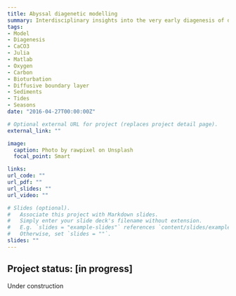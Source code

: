 ```yaml
---
title: Abyssal diagenetic modelling
summary: Interdisciplinary insights into the very early diagenesis of deep-sea sediments, where bottom-water currents, chemistry, and solid fluxes interact. 
tags:
- Model
- Diagenesis
- CaCO3
- Julia
- Matlab
- Oxygen
- Carbon
- Bioturbation
- Diffusive boundary layer
- Sediments
- Tides
- Seasons
date: "2016-04-27T00:00:00Z"

# Optional external URL for project (replaces project detail page).
external_link: ""

image:
  caption: Photo by rawpixel on Unsplash
  focal_point: Smart

links:
url_code: ""
url_pdf: ""
url_slides: ""
url_video: ""

# Slides (optional).
#   Associate this project with Markdown slides.
#   Simply enter your slide deck's filename without extension.
#   E.g. `slides = "example-slides"` references `content/slides/example-slides.md`.
#   Otherwise, set `slides = ""`.
slides: ""
---
```


## Project status: [**in progress**]

Under construction